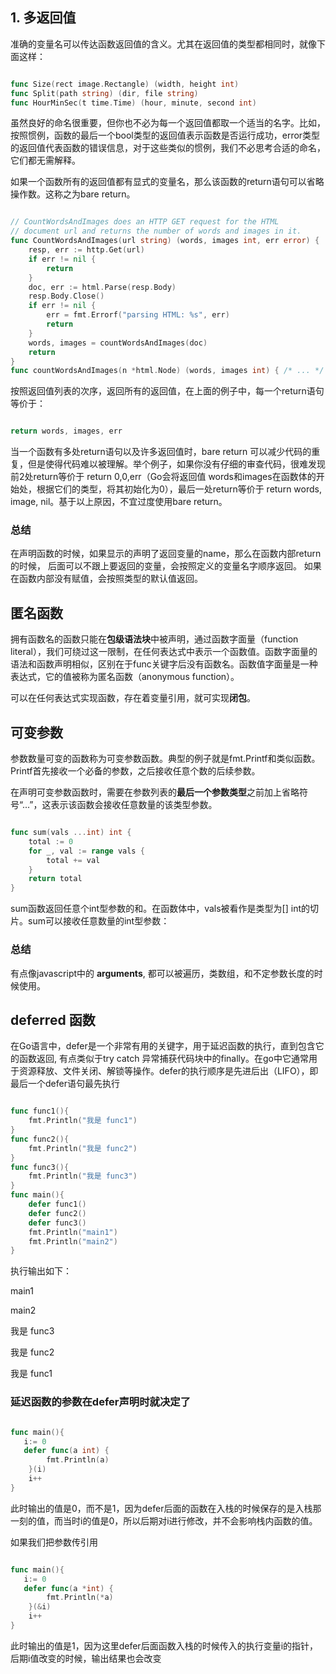 ## 1. 多返回值

准确的变量名可以传达函数返回值的含义。尤其在返回值的类型都相同时，就像下面这样：

```go

func Size(rect image.Rectangle) (width, height int)
func Split(path string) (dir, file string)
func HourMinSec(t time.Time) (hour, minute, second int)


```


虽然良好的命名很重要，但你也不必为每一个返回值都取一个适当的名字。比如，按照惯例，函数的最后一个bool类型的返回值表示函数是否运行成功，error类型的返回值代表函数的错误信息，对于这些类似的惯例，我们不必思考合适的命名，它们都无需解释。

如果一个函数所有的返回值都有显式的变量名，那么该函数的return语句可以省略操作数。这称之为bare return。

```go

// CountWordsAndImages does an HTTP GET request for the HTML
// document url and returns the number of words and images in it.
func CountWordsAndImages(url string) (words, images int, err error) {
    resp, err := http.Get(url)
    if err != nil {
        return
    }
    doc, err := html.Parse(resp.Body)
    resp.Body.Close()
    if err != nil {
        err = fmt.Errorf("parsing HTML: %s", err)
        return
    }
    words, images = countWordsAndImages(doc)
    return
}
func countWordsAndImages(n *html.Node) (words, images int) { /* ... */ }

```

按照返回值列表的次序，返回所有的返回值，在上面的例子中，每一个return语句等价于：

```go

return words, images, err

```

当一个函数有多处return语句以及许多返回值时，bare return 可以减少代码的重复，但是使得代码难以被理解。举个例子，如果你没有仔细的审查代码，很难发现前2处return等价于 return 0,0,err（Go会将返回值 words和images在函数体的开始处，根据它们的类型，将其初始化为0），最后一处return等价于 return words, image, nil。基于以上原因，不宜过度使用bare return。


### 总结

在声明函数的时候，如果显示的声明了返回变量的name，那么在函数内部return的时候， 后面可以不跟上要返回的变量，会按照定义的变量名字顺序返回。 如果在函数内部没有赋值，会按照类型的默认值返回。


## 匿名函数

拥有函数名的函数只能在**包级语法块**中被声明，通过函数字面量（function literal），我们可绕过这一限制，在任何表达式中表示一个函数值。函数字面量的语法和函数声明相似，区别在于func关键字后没有函数名。函数值字面量是一种表达式，它的值被称为匿名函数（anonymous function）。

可以在任何表达式实现函数，存在着变量引用，就可实现**闭包**。


## 可变参数

参数数量可变的函数称为可变参数函数。典型的例子就是fmt.Printf和类似函数。Printf首先接收一个必备的参数，之后接收任意个数的后续参数。

在声明可变参数函数时，需要在参数列表的**最后一个参数类型**之前加上省略符号“...”，这表示该函数会接收任意数量的该类型参数。

```go

func sum(vals ...int) int {
    total := 0
    for _, val := range vals {
        total += val
    }
    return total
}

```

sum函数返回任意个int型参数的和。在函数体中，vals被看作是类型为[] int的切片。sum可以接收任意数量的int型参数：

### 总结

有点像javascript中的 **arguments**, 都可以被遍历，类数组，和不定参数长度的时候使用。


## deferred 函数

在Go语言中，defer是一个非常有用的关键字，用于延迟函数的执行，直到包含它的函数返回, 有点类似于try catch 异常捕获代码块中的finally。在go中它通常用于资源释放、文件关闭、解锁等操作。defer的执行顺序是先进后出（LIFO），即最后一个defer语句最先执行

```go

func func1(){
    fmt.Println("我是 func1")
}
func func2(){
    fmt.Println("我是 func2")
}
func func3(){
    fmt.Println("我是 func3")
}
func main(){
    defer func1()
    defer func2()
    defer func3()
    fmt.Println("main1")
    fmt.Println("main2")
}

```


执行输出如下：

main1

main2

我是 func3

我是 func2

我是 func1

### 延迟函数的参数在defer声明时就决定了

```go

func main(){
   i:= 0
   defer func(a int) {
		fmt.Println(a)
	}(i)
    i++
}

```

此时输出的值是0，而不是1，因为defer后面的函数在入栈的时候保存的是入栈那一刻的值，而当时i的值是0，所以后期对i进行修改，并不会影响栈内函数的值。

如果我们把参数传引用

```GO

func main(){
   i:= 0
   defer func(a *int) {
		fmt.Println(*a)
	}(&i)
    i++
}

```

此时输出的值是1，因为这里defer后面函数入栈的时候传入的执行变量i的指针，后期i值改变的时候，输出结果也会改变
